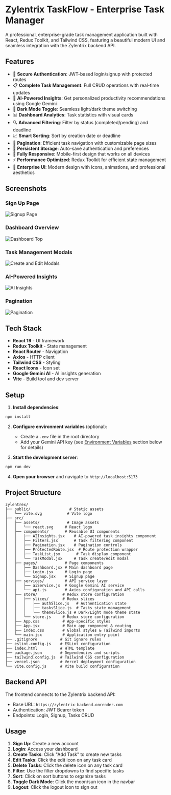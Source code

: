 # Zylentrix TaskFlow - Enterprise Task Manager

A professional, enterprise-grade task management application built with React, Redux Toolkit, and Tailwind CSS, featuring a beautiful modern UI and seamless integration with the Zylentrix backend API.

## Features

- 🔐 **Secure Authentication**: JWT-based login/signup with protected routes
- 📋 **Complete Task Management**: Full CRUD operations with real-time updates
- 🤖 **AI-Powered Insights**: Get personalized productivity recommendations using Google Gemini
- 🎨 **Dark Mode Toggle**: Seamless light/dark theme switching
- 📊 **Dashboard Analytics**: Task statistics with visual cards
- 🔍 **Advanced Filtering**: Filter by status (completed/pending) and deadline
- 📈 **Smart Sorting**: Sort by creation date or deadline
- 📄 **Pagination**: Efficient task navigation with customizable page sizes
- 💾 **Persistent Storage**: Auto-save authentication and preferences
- 📱 **Fully Responsive**: Mobile-first design that works on all devices
- ⚡ **Performance Optimized**: Redux Toolkit for efficient state management
- 🎯 **Enterprise UI**: Modern design with icons, animations, and professional aesthetics

## Screenshots

### Sign Up Page
![Signup Page](./screenshots/Signup.png)

### Dashboard Overview
![Dashboard Top](./screenshots/dashboard%20top.png)

### Task Management Modals
![Create and Edit Modals](./screenshots/create%20and%20edit%20modals.png)

### AI-Powered Insights
![AI Insights](./screenshots/AIInsights.png)

### Pagination
![Pagination](./screenshots/pagination.png)

## Tech Stack

- **React 19** - UI framework
- **Redux Toolkit** - State management
- **React Router** - Navigation
- **Axios** - HTTP client
- **Tailwind CSS** - Styling
- **React Icons** - Icon set
- **Google Gemini AI** - AI insights generation
- **Vite** - Build tool and dev server

## Setup

1. **Install dependencies**:
```bash
npm install
```

2. **Configure environment variables** (optional):
   - Create a `.env` file in the root directory
   - Add your Gemini API key (see [Environment Variables](#environment-variables) section below for details)

3. **Start the development server**:
```bash
npm run dev
```

4. **Open your browser** and navigate to `http://localhost:5173`

## Project Structure

```
zylentrex/
├── public/                 # Static assets
│   └── vite.svg           # Vite logo
├── src/
│   ├── assets/            # Image assets
│   │   └── react.svg     # React logo
│   ├── components/       # Reusable UI components
│   │   ├── AIInsights.jsx    # AI-powered task insights component
│   │   ├── Filters.jsx       # Task filtering component
│   │   ├── Pagination.jsx    # Pagination controls
│   │   ├── ProtectedRoute.jsx  # Route protection wrapper
│   │   ├── TaskList.jsx       # Task display component
│   │   └── TaskModal.jsx     # Task create/edit modal
│   ├── pages/            # Page components
│   │   ├── Dashboard.jsx # Main dashboard page
│   │   ├── Login.jsx     # Login page
│   │   └── Signup.jsx    # Signup page
│   ├── services/         # API service layer
│   │   ├── aiService.js  # Google Gemini AI service
│   │   └── api.js        # Axios configuration and API calls
│   ├── store/           # Redux store configuration
│   │   ├── slices/      # Redux slices
│   │   │   ├── authSlice.js   # Authentication state
│   │   │   ├── tasksSlice.js  # Tasks state management
│   │   │   └── themeSlice.js # Dark/Light mode theme state
│   │   └── store.js     # Redux store configuration
│   ├── App.css          # App-specific styles
│   ├── App.jsx          # Main app component & routing
│   ├── index.css        # Global styles & Tailwind imports
│   └── main.jsx         # Application entry point
├── .gitignore          # Git ignore rules
├── eslint.config.js    # ESLint configuration
├── index.html          # HTML template
├── package.json        # Dependencies and scripts
├── tailwind.config.js  # Tailwind CSS configuration
├── vercel.json         # Vercel deployment configuration
└── vite.config.js      # Vite build configuration
```

## Backend API

The frontend connects to the Zylentrix backend API:
- Base URL: `https://zylentrix-backend.onrender.com`
- Authentication: JWT Bearer token
- Endpoints: Login, Signup, Tasks CRUD

## Usage

1. **Sign Up**: Create a new account
2. **Login**: Access your dashboard
3. **Create Tasks**: Click "Add Task" to create new tasks
4. **Edit Tasks**: Click the edit icon on any task card
5. **Delete Tasks**: Click the delete icon on any task card
6. **Filter**: Use the filter dropdowns to find specific tasks
7. **Sort**: Click on sort buttons to organize tasks
8. **Toggle Dark Mode**: Click the moon/sun icon in the navbar
9. **Logout**: Click the logout icon to sign out

